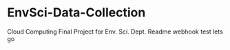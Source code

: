 # EnvSci-Data-Collection
Cloud Computing Final Project for Env. Sci. Dept. 
Readme webhook test lets go 
